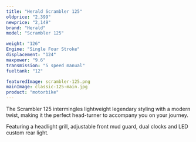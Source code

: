 ```yaml
---
title: "Herald Scrambler 125"
oldprice: "2,399"
newprice: "2,149"
brand: "Herald"
model: "Scrambler 125"

weight: "126"
Engine: "Single Four Stroke"
displacement: "124"
maxpower: "9.6"
transmission: "5 speed manual"
fueltank: "12"

featuredImage: scrambler-125.png
mainImage: classic-125-main.jpg
product: "motorbike"
---
```


The Scrambler 125 intermingles lightweight legendary styling with a modern twist, making it the perfect head-turner to accompany you on your journey.

Featuring a headlight grill, adjustable front mud guard, dual clocks and LED custom rear light.